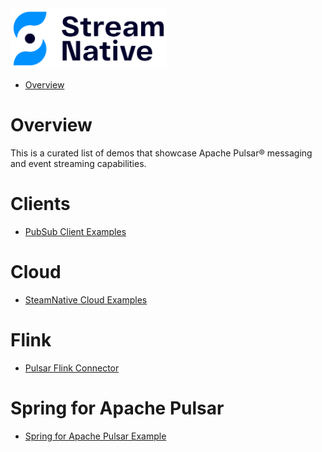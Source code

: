 <img src="images/streamnative-logo.png" width="250">

* [Overview](#overview)

# Overview

This is a curated list of demos that showcase Apache Pulsar® messaging and event streaming capabilities.

# Clients

- [PubSub Client Examples](clients/README.md)

# Cloud

- [SteamNative Cloud Examples](cloud/README.md)

# Flink

- [Pulsar Flink Connector](pulsar-flink/README.md)

# Spring for Apache Pulsar

- [Spring for Apache Pulsar Example](spring-pulsar/README.md)